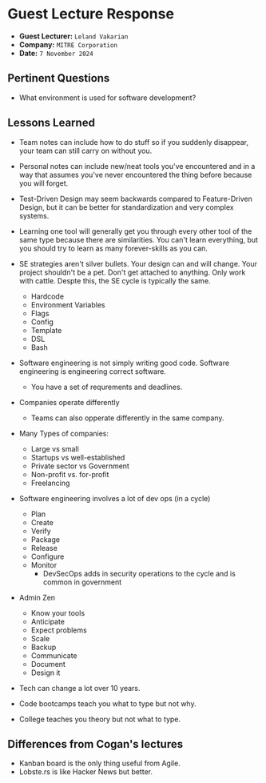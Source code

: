 # Guest Lecture Response

- **Guest Lecturer:** `Leland Vakarian`
- **Company:** `MITRE Corporation`
- **Date:** `7 November 2024`

## Pertinent Questions

- What environment is used for software development?

## Lessons Learned

- Team notes can include how to do stuff so if you suddenly disappear, your team can still carry on without you.
- Personal notes can include new/neat tools you've encountered and in a way that assumes you've never encountered the thing before because you will forget.

- Test-Driven Design may seem backwards compared to Feature-Driven Design, but it can be better for standardization and very complex systems.

- Learning one tool will generally get you through every other tool of the same type because there are similarities. You can't learn everything, but you should try to learn as many forever-skills as you can.

- SE strategies aren't silver bullets. Your design can and will change. Your project shouldn't be a pet. Don't get attached to anything. Only work with cattle. Despte this, the SE cycle is typically the same.
    - Hardcode
    - Environment Variables
    - Flags
    - Config
    - Template
    - DSL
    - Bash

- Software engineering is not simply writing good code. Software engineering is engineering correct software.
    - You have a set of requrements and deadlines.

- Companies operate differently
    - Teams can also opperate differently in the same company.

- Many Types of companies:
    - Large vs small 
    - Startups vs well-established
    - Private sector vs Government 
    - Non-profit vs. for-profit
    - Freelancing
 
- Software engineering involves a lot of dev ops (in a cycle)
    - Plan
    - Create
    - Verify
    - Package
    - Release
    - Configure 
    - Monitor
        - DevSecOps adds in security operations to the cycle and is common in government

- Admin Zen
    - Know your tools
    - Anticipate
    - Expect problems
    - Scale
    - Backup
    - Communicate
    - Document
    - Design it

- Tech can change a lot over 10 years.
- Code bootcamps teach you what to type but not why.
- College teaches you theory but not what to type.

## Differences from Cogan's lectures
- Kanban board is the only thing useful from Agile.
- Lobste.rs is like Hacker News but better.
